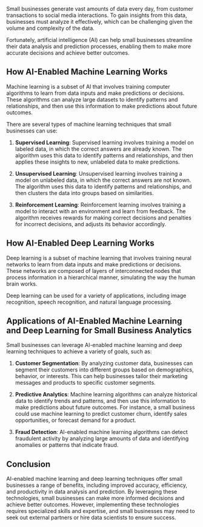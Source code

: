 
Small businesses generate vast amounts of data every day, from customer transactions to social media interactions. To gain insights from this data, businesses must analyze it effectively, which can be challenging given the volume and complexity of the data.

Fortunately, artificial intelligence (AI) can help small businesses streamline their data analysis and prediction processes, enabling them to make more accurate decisions and achieve better outcomes.

How AI-Enabled Machine Learning Works
-------------------------------------

Machine learning is a subset of AI that involves training computer algorithms to learn from data inputs and make predictions or decisions. These algorithms can analyze large datasets to identify patterns and relationships, and then use this information to make predictions about future outcomes.

There are several types of machine learning techniques that small businesses can use:

1. **Supervised Learning**: Supervised learning involves training a model on labeled data, in which the correct answers are already known. The algorithm uses this data to identify patterns and relationships, and then applies these insights to new, unlabeled data to make predictions.

2. **Unsupervised Learning**: Unsupervised learning involves training a model on unlabeled data, in which the correct answers are not known. The algorithm uses this data to identify patterns and relationships, and then clusters the data into groups based on similarities.

3. **Reinforcement Learning**: Reinforcement learning involves training a model to interact with an environment and learn from feedback. The algorithm receives rewards for making correct decisions and penalties for incorrect decisions, and adjusts its behavior accordingly.

How AI-Enabled Deep Learning Works
----------------------------------

Deep learning is a subset of machine learning that involves training neural networks to learn from data inputs and make predictions or decisions. These networks are composed of layers of interconnected nodes that process information in a hierarchical manner, simulating the way the human brain works.

Deep learning can be used for a variety of applications, including image recognition, speech recognition, and natural language processing.

Applications of AI-Enabled Machine Learning and Deep Learning for Small Business Analytics
------------------------------------------------------------------------------------------

Small businesses can leverage AI-enabled machine learning and deep learning techniques to achieve a variety of goals, such as:

1. **Customer Segmentation**: By analyzing customer data, businesses can segment their customers into different groups based on demographics, behavior, or interests. This can help businesses tailor their marketing messages and products to specific customer segments.

2. **Predictive Analytics**: Machine learning algorithms can analyze historical data to identify trends and patterns, and then use this information to make predictions about future outcomes. For instance, a small business could use machine learning to predict customer churn, identify sales opportunities, or forecast demand for a product.

3. **Fraud Detection**: AI-enabled machine learning algorithms can detect fraudulent activity by analyzing large amounts of data and identifying anomalies or patterns that indicate fraud.

Conclusion
----------

AI-enabled machine learning and deep learning techniques offer small businesses a range of benefits, including improved accuracy, efficiency, and productivity in data analysis and prediction. By leveraging these technologies, small businesses can make more informed decisions and achieve better outcomes. However, implementing these technologies requires specialized skills and expertise, and small businesses may need to seek out external partners or hire data scientists to ensure success.
